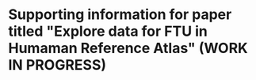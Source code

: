 # Supporting information for paper titled "Explore data for FTU in Humaman Reference Atlas" (WORK IN PROGRESS)
